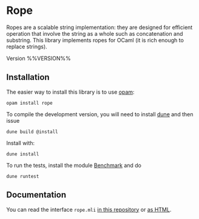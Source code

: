 Rope
====

Ropes are a scalable string implementation: they are designed for
efficient operation that involve the string as a whole such as
concatenation and substring. This library implements ropes for OCaml
(it is rich enough to replace strings).

Version %%VERSION%%

Installation
------------

The easier way to install this library is to use [opam][]:

    opam install rope

To compile the development version, you will need to install [dune][]
and then issue

    dune build @install

Install with:

    dune install

To run the tests, install the module [Benchmark][] and do

    dune runtest


[opam]: http://opam.ocaml.org/
[dune]: https://github.com/ocaml/dune
[benchmark]: https://github.com/Chris00/ocaml-benchmark

Documentation
-------------

You can read the interface `rope.mli` [in this repository](src/rope.mli) or
[as HTML](http://chris00.github.io/ocaml-rope/doc/rope/Rope/).
